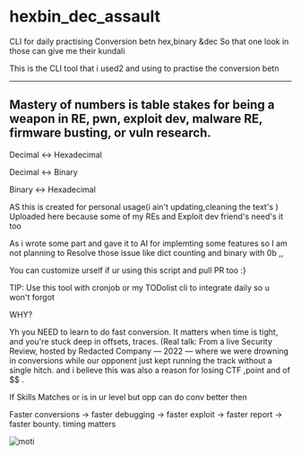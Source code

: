 # hexbin_dec_assault
CLI for daily practising Conversion betn hex,binary &amp;dec So that one look in those can give me their kundali 

This is the CLI tool that i used2 and using to practise the conversion betn 

---
Mastery of numbers is table stakes for being a weapon in RE, pwn, exploit dev, malware RE, firmware busting, or vuln research.
---

Decimal ↔ Hexadecimal

Decimal ↔ Binary

Binary ↔ Hexadecimal

AS this is created for personal usage(i ain't updating,cleaning the text's ) Uploaded here because some of my REs and Exploit dev friend's need's it too

As i wrote some part and gave it to AI for implemting some features so I am not planning to Resolve those issue like dict counting and binary with 0b ,,

You can customize urself if ur using this script and pull PR too :}


TIP: Use this tool with cronjob or my TODolist cli to integrate daily so u won't forgot 

WHY?

Yh you NEED to learn to do fast conversion. It matters when time is tight, and you're stuck deep in offsets, traces. (Real talk: From a live Security Review, hosted by Redacted Company — 2022 — where we were drowning in conversions while our opponent just kept running the track without a single hitch. and i believe this was also a reason for losing CTF ,point and of $$ .

If Skills Matches or is in ur level  but opp can do conv better  then 

Faster conversions → faster debugging → faster exploit → faster report → faster bounty. timing matters

![moti](https://github.com/user-attachments/assets/33969d70-ab0f-4fa1-9eed-f4ca956fa231)


